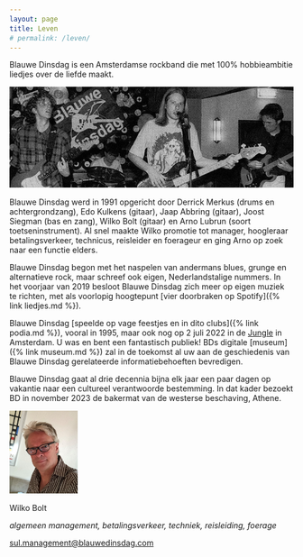 ```yaml
---
layout: page
title: Leven
# permalink: /leven/
---
```


Blauwe Dinsdag is een Amsterdamse rockband die met 100% hobbieambitie liedjes over de liefde maakt. 

![100foto](images/100foto.jpg)
 
Blauwe Dinsdag werd in 1991 opgericht door Derrick Merkus (drums en achtergrondzang), Edo Kulkens (gitaar), Jaap Abbring (gitaar), Joost  Siegman (bas en zang), Wilko Bolt (gitaar) en Arno Lubrun (soort toetseninstrument). Al snel maakte Wilko promotie tot manager, hoogleraar betalingsverkeer, technicus, reisleider en foerageur en ging Arno op zoek naar een functie elders. 

Blauwe Dinsdag begon met het naspelen van andermans blues, grunge en alternatieve rock, maar schreef ook eigen, Nederlandstalige nummers. In het voorjaar van 2019 besloot Blauwe Dinsdag zich meer op eigen muziek te richten, met als voorlopig hoogtepunt [vier doorbraken op Spotify]({% link liedjes.md %}). 

Blauwe Dinsdag [speelde op vage feestjes en in dito clubs]({% link podia.md %}), vooral in 1995, maar ook nog op 2 juli 2022 in de [Jungle](https://www.jungle.amsterdam) in Amsterdam. U was en bent een fantastisch publiek! BDs digitale [museum]({% link museum.md %}) zal in de toekomst al uw aan de geschiedenis van Blauwe Dinsdag gerelateerde informatiebehoeften bevredigen. 

Blauwe Dinsdag gaat al drie decennia bijna elk jaar een paar dagen op vakantie naar een cultureel verantwoorde bestemming. In dat kader bezoekt BD in november 2023 de bakermat van de westerse beschaving, Athene.

 <img src="images/wilko.jpeg" width="24%" /> 

Wilko Bolt

_algemeen management, betalingsverkeer, techniek, reisleiding, foerage_

[sul.management@blauwedinsdag.com](mailto:sul.management@blauwedinsdag.com)
